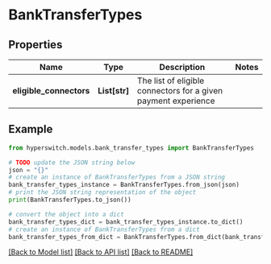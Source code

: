 # BankTransferTypes


## Properties

Name | Type | Description | Notes
------------ | ------------- | ------------- | -------------
**eligible_connectors** | **List[str]** | The list of eligible connectors for a given payment experience | 

## Example

```python
from hyperswitch.models.bank_transfer_types import BankTransferTypes

# TODO update the JSON string below
json = "{}"
# create an instance of BankTransferTypes from a JSON string
bank_transfer_types_instance = BankTransferTypes.from_json(json)
# print the JSON string representation of the object
print(BankTransferTypes.to_json())

# convert the object into a dict
bank_transfer_types_dict = bank_transfer_types_instance.to_dict()
# create an instance of BankTransferTypes from a dict
bank_transfer_types_from_dict = BankTransferTypes.from_dict(bank_transfer_types_dict)
```
[[Back to Model list]](../README.md#documentation-for-models) [[Back to API list]](../README.md#documentation-for-api-endpoints) [[Back to README]](../README.md)


